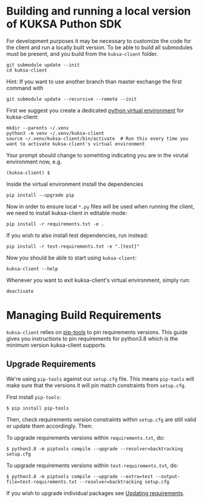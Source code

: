 # Building and running a local version of KUKSA Puthon SDK

For development purposes it may be necessary to customize the code for the client and run a locally built version. To be able to build all submodules must be present, and you build from the `kuksa-client` folder.

```console
git submodule update --init
cd kuksa-client
```

Hint: If you want to use another branch than master exchange the first command with

```console
git submodule update --recursive --remote --init
```

First we suggest you create a dedicated [python virtual environment](https://docs.python.org/3/library/venv.html) for kuksa-client:

```console
mkdir --parents ~/.venv
python3 -m venv ~/.venv/kuksa-client
source ~/.venv/kuksa-client/bin/activate  # Run this every time you want to activate kuksa-client's virtual environment
```

Your prompt should change to somehting indicating you are in the virutal environment now, e.g.

```console
(kuksa-client) $
```
Inside the virtual environment install the dependencies
```console
pip install --upgrade pip
```

Now in order to ensure local `*.py` files will be used when running the client, we need to install kuksa-client in editable mode:

```console
pip install -r requirements.txt -e .
```

If you wish to also install test dependencies, run instead:

```console
pip install -r test-requirements.txt -e ".[test]"
```

Now you should be able to start using `kuksa-client`:
```console
kuksa-client --help
```

Whenever you want to exit kuksa-client's virtual environment, simply run:
```console
deactivate
```

# Managing Build Requirements

`kuksa-client` relies on [pip-tools](https://pip-tools.readthedocs.io/en/latest/) to pin requirements versions.
This guide gives you instructions to pin requirements for python3.8 which is the minimum version kuksa-client supports.

## Upgrade Requirements

We're using `pip-tools` against our `setup.cfg` file. This means `pip-tools` will make sure that the versions it will pin
match constraints from `setup.cfg`.

First install `pip-tools`:
```console
$ pip install pip-tools
```

Then, check requirements version constraints within `setup.cfg` are still valid or update them accordingly.
Then:

To upgrade requirements versions within `requirements.txt`, do:
```console
$ python3.8 -m piptools compile --upgrade --resolver=backtracking setup.cfg
```

To upgrade requirements versions within `test-requirements.txt`, do:
```console
$ python3.8 -m piptools compile --upgrade --extra=test --output-file=test-requirements.txt --resolver=backtracking setup.cfg
```

If you wish to upgrade individual packages see [Updating requirements](https://pip-tools.readthedocs.io/en/latest/#updating-requirements).
